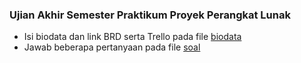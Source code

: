 ### Ujian Akhir Semester Praktikum Proyek Perangkat Lunak

* Isi biodata dan link BRD serta Trello pada file [biodata](https://github.com/ichwansh03/tugas-ppl-ifsp/blob/main/biodata.txt)
* Jawab beberapa pertanyaan pada file [soal](https://github.com/ichwansh03/tugas-ppl-ifsp/blob/main/soal.txt)
